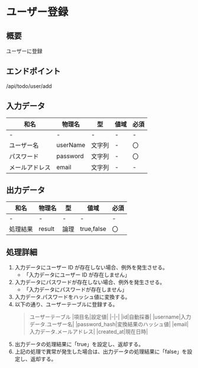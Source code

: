 # ユーザー登録

## 概要

ユーザーに登録

## エンドポイント

/api/todo/user/add

## 入力データ

| 和名           | 物理名   | 型     | 値域 | 必須 |
| -------------- | -------- | ------ | ---- | ---- |
| -              | -        | -      | -    | -    |
| ユーザー名     | userName | 文字列 | -    | 〇   |
| パスワード     | password | 文字列 | -    | 〇   |
| メールアドレス | email    | 文字列 | -    | -    |

## 出力データ

| 和名     | 物理名 | 型   | 値域       | 必須 |
| -------- | ------ | ---- | ---------- | ---- |
| -        | -      | -    | -          | -    |
| 処理結果 | result | 論理 | true,false | 〇   |

## 処理詳細

1. 入力データにユーザー ID が存在しない場合、例外を発生させる。
   - 「入力データにユーザー ID が存在しません」
2. 入力データにパスワードが存在しない場合、例外を発生させる。
   - 「入力データにパスワードが存在しません」
3. 入力データ.パスワードをハッシュ値に変換する。
4. 以下の通り、ユーザーテーブルに登録する。
   > ユーザーテーブル
   > |項目名|設定値|
   > |-|-|
   > |id|自動採番|
   > |username|入力データ.ユーザー名|
   > |password_hash|変換結果のハッシュ値|
   > |email|入力データ.メールアドレス|
   > |created_at|現在日時|
5. 出力データの処理結果に「true」を設定し、返却する。
6. 上記の処理で異常が発生した場合は、出力データの処理結果に「false」を設定し、返却する。
